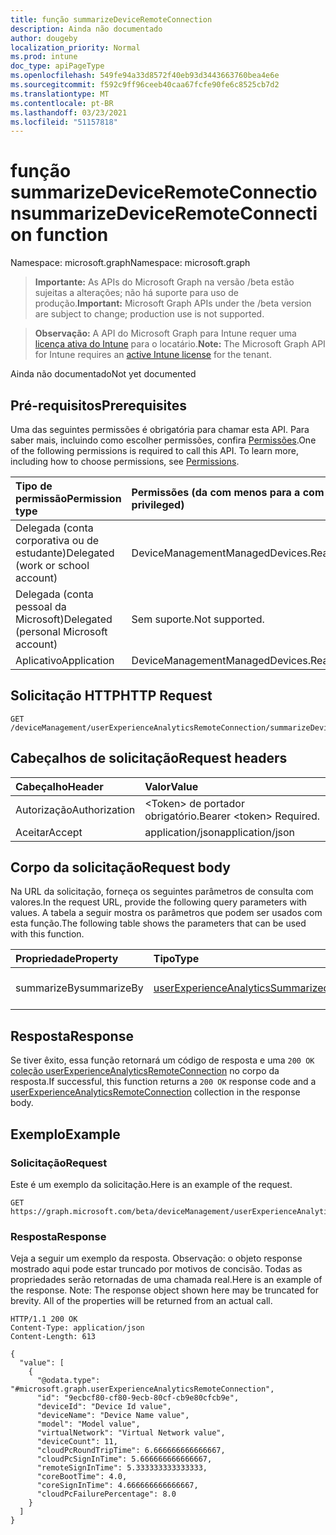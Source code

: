 ```yaml
---
title: função summarizeDeviceRemoteConnection
description: Ainda não documentado
author: dougeby
localization_priority: Normal
ms.prod: intune
doc_type: apiPageType
ms.openlocfilehash: 549fe94a33d8572f40eb93d3443663760bea4e6e
ms.sourcegitcommit: f592c9ff96ceeb40caa67fcfe90fe6c8525cb7d2
ms.translationtype: MT
ms.contentlocale: pt-BR
ms.lasthandoff: 03/23/2021
ms.locfileid: "51157818"
---
```

# <a name="summarizedeviceremoteconnection-function"></a><span data-ttu-id="8ad0a-103">função summarizeDeviceRemoteConnection</span><span class="sxs-lookup"><span data-stu-id="8ad0a-103">summarizeDeviceRemoteConnection function</span></span>

<span data-ttu-id="8ad0a-104">Namespace: microsoft.graph</span><span class="sxs-lookup"><span data-stu-id="8ad0a-104">Namespace: microsoft.graph</span></span>

> <span data-ttu-id="8ad0a-105">**Importante:** As APIs do Microsoft Graph na versão /beta estão sujeitas a alterações; não há suporte para uso de produção.</span><span class="sxs-lookup"><span data-stu-id="8ad0a-105">**Important:** Microsoft Graph APIs under the /beta version are subject to change; production use is not supported.</span></span>

> <span data-ttu-id="8ad0a-106">**Observação:** A API do Microsoft Graph para Intune requer uma [licença ativa do Intune](https://go.microsoft.com/fwlink/?linkid=839381) para o locatário.</span><span class="sxs-lookup"><span data-stu-id="8ad0a-106">**Note:** The Microsoft Graph API for Intune requires an [active Intune license](https://go.microsoft.com/fwlink/?linkid=839381) for the tenant.</span></span>

<span data-ttu-id="8ad0a-107">Ainda não documentado</span><span class="sxs-lookup"><span data-stu-id="8ad0a-107">Not yet documented</span></span>

## <a name="prerequisites"></a><span data-ttu-id="8ad0a-108">Pré-requisitos</span><span class="sxs-lookup"><span data-stu-id="8ad0a-108">Prerequisites</span></span>
<span data-ttu-id="8ad0a-p101">Uma das seguintes permissões é obrigatória para chamar esta API. Para saber mais, incluindo como escolher permissões, confira [Permissões](/graph/permissions-reference).</span><span class="sxs-lookup"><span data-stu-id="8ad0a-p101">One of the following permissions is required to call this API. To learn more, including how to choose permissions, see [Permissions](/graph/permissions-reference).</span></span>

|<span data-ttu-id="8ad0a-111">Tipo de permissão</span><span class="sxs-lookup"><span data-stu-id="8ad0a-111">Permission type</span></span>|<span data-ttu-id="8ad0a-112">Permissões (da com menos para a com mais privilégios)</span><span class="sxs-lookup"><span data-stu-id="8ad0a-112">Permissions (from least to most privileged)</span></span>|
|:---|:---|
|<span data-ttu-id="8ad0a-113">Delegada (conta corporativa ou de estudante)</span><span class="sxs-lookup"><span data-stu-id="8ad0a-113">Delegated (work or school account)</span></span>|<span data-ttu-id="8ad0a-114">DeviceManagementManagedDevices.ReadWrite.All</span><span class="sxs-lookup"><span data-stu-id="8ad0a-114">DeviceManagementManagedDevices.ReadWrite.All</span></span>|
|<span data-ttu-id="8ad0a-115">Delegada (conta pessoal da Microsoft)</span><span class="sxs-lookup"><span data-stu-id="8ad0a-115">Delegated (personal Microsoft account)</span></span>|<span data-ttu-id="8ad0a-116">Sem suporte.</span><span class="sxs-lookup"><span data-stu-id="8ad0a-116">Not supported.</span></span>|
|<span data-ttu-id="8ad0a-117">Aplicativo</span><span class="sxs-lookup"><span data-stu-id="8ad0a-117">Application</span></span>|<span data-ttu-id="8ad0a-118">DeviceManagementManagedDevices.ReadWrite.All</span><span class="sxs-lookup"><span data-stu-id="8ad0a-118">DeviceManagementManagedDevices.ReadWrite.All</span></span>|

## <a name="http-request"></a><span data-ttu-id="8ad0a-119">Solicitação HTTP</span><span class="sxs-lookup"><span data-stu-id="8ad0a-119">HTTP Request</span></span>
<!-- {
  "blockType": "ignored"
}
-->
``` http
GET /deviceManagement/userExperienceAnalyticsRemoteConnection/summarizeDeviceRemoteConnection
```

## <a name="request-headers"></a><span data-ttu-id="8ad0a-120">Cabeçalhos de solicitação</span><span class="sxs-lookup"><span data-stu-id="8ad0a-120">Request headers</span></span>
|<span data-ttu-id="8ad0a-121">Cabeçalho</span><span class="sxs-lookup"><span data-stu-id="8ad0a-121">Header</span></span>|<span data-ttu-id="8ad0a-122">Valor</span><span class="sxs-lookup"><span data-stu-id="8ad0a-122">Value</span></span>|
|:---|:---|
|<span data-ttu-id="8ad0a-123">Autorização</span><span class="sxs-lookup"><span data-stu-id="8ad0a-123">Authorization</span></span>|<span data-ttu-id="8ad0a-124">&lt;Token&gt; de portador obrigatório.</span><span class="sxs-lookup"><span data-stu-id="8ad0a-124">Bearer &lt;token&gt; Required.</span></span>|
|<span data-ttu-id="8ad0a-125">Aceitar</span><span class="sxs-lookup"><span data-stu-id="8ad0a-125">Accept</span></span>|<span data-ttu-id="8ad0a-126">application/json</span><span class="sxs-lookup"><span data-stu-id="8ad0a-126">application/json</span></span>|

## <a name="request-body"></a><span data-ttu-id="8ad0a-127">Corpo da solicitação</span><span class="sxs-lookup"><span data-stu-id="8ad0a-127">Request body</span></span>
<span data-ttu-id="8ad0a-128">Na URL da solicitação, forneça os seguintes parâmetros de consulta com valores.</span><span class="sxs-lookup"><span data-stu-id="8ad0a-128">In the request URL, provide the following query parameters with values.</span></span>
<span data-ttu-id="8ad0a-129">A tabela a seguir mostra os parâmetros que podem ser usados com esta função.</span><span class="sxs-lookup"><span data-stu-id="8ad0a-129">The following table shows the parameters that can be used with this function.</span></span>

|<span data-ttu-id="8ad0a-130">Propriedade</span><span class="sxs-lookup"><span data-stu-id="8ad0a-130">Property</span></span>|<span data-ttu-id="8ad0a-131">Tipo</span><span class="sxs-lookup"><span data-stu-id="8ad0a-131">Type</span></span>|<span data-ttu-id="8ad0a-132">Descrição</span><span class="sxs-lookup"><span data-stu-id="8ad0a-132">Description</span></span>|
|:---|:---|:---|
|<span data-ttu-id="8ad0a-133">summarizeBy</span><span class="sxs-lookup"><span data-stu-id="8ad0a-133">summarizeBy</span></span>|[<span data-ttu-id="8ad0a-134">userExperienceAnalyticsSummarizedBy</span><span class="sxs-lookup"><span data-stu-id="8ad0a-134">userExperienceAnalyticsSummarizedBy</span></span>](../resources/intune-devices-userexperienceanalyticssummarizedby.md)|<span data-ttu-id="8ad0a-135">Ainda não documentado</span><span class="sxs-lookup"><span data-stu-id="8ad0a-135">Not yet documented</span></span>|



## <a name="response"></a><span data-ttu-id="8ad0a-136">Resposta</span><span class="sxs-lookup"><span data-stu-id="8ad0a-136">Response</span></span>
<span data-ttu-id="8ad0a-137">Se tiver êxito, essa função retornará um código de resposta e uma `200 OK` [coleção userExperienceAnalyticsRemoteConnection](../resources/intune-devices-userexperienceanalyticsremoteconnection.md) no corpo da resposta.</span><span class="sxs-lookup"><span data-stu-id="8ad0a-137">If successful, this function returns a `200 OK` response code and a [userExperienceAnalyticsRemoteConnection](../resources/intune-devices-userexperienceanalyticsremoteconnection.md) collection in the response body.</span></span>

## <a name="example"></a><span data-ttu-id="8ad0a-138">Exemplo</span><span class="sxs-lookup"><span data-stu-id="8ad0a-138">Example</span></span>

### <a name="request"></a><span data-ttu-id="8ad0a-139">Solicitação</span><span class="sxs-lookup"><span data-stu-id="8ad0a-139">Request</span></span>
<span data-ttu-id="8ad0a-140">Este é um exemplo da solicitação.</span><span class="sxs-lookup"><span data-stu-id="8ad0a-140">Here is an example of the request.</span></span>
``` http
GET https://graph.microsoft.com/beta/deviceManagement/userExperienceAnalyticsRemoteConnection/summarizeDeviceRemoteConnection(summarizeBy='parameterValue')
```

### <a name="response"></a><span data-ttu-id="8ad0a-141">Resposta</span><span class="sxs-lookup"><span data-stu-id="8ad0a-141">Response</span></span>
<span data-ttu-id="8ad0a-p103">Veja a seguir um exemplo da resposta. Observação: o objeto response mostrado aqui pode estar truncado por motivos de concisão. Todas as propriedades serão retornadas de uma chamada real.</span><span class="sxs-lookup"><span data-stu-id="8ad0a-p103">Here is an example of the response. Note: The response object shown here may be truncated for brevity. All of the properties will be returned from an actual call.</span></span>
``` http
HTTP/1.1 200 OK
Content-Type: application/json
Content-Length: 613

{
  "value": [
    {
      "@odata.type": "#microsoft.graph.userExperienceAnalyticsRemoteConnection",
      "id": "9ecbcf80-cf80-9ecb-80cf-cb9e80cfcb9e",
      "deviceId": "Device Id value",
      "deviceName": "Device Name value",
      "model": "Model value",
      "virtualNetwork": "Virtual Network value",
      "deviceCount": 11,
      "cloudPcRoundTripTime": 6.666666666666667,
      "cloudPcSignInTime": 5.666666666666667,
      "remoteSignInTime": 5.333333333333333,
      "coreBootTime": 4.0,
      "coreSignInTime": 4.666666666666667,
      "cloudPcFailurePercentage": 8.0
    }
  ]
}
```




